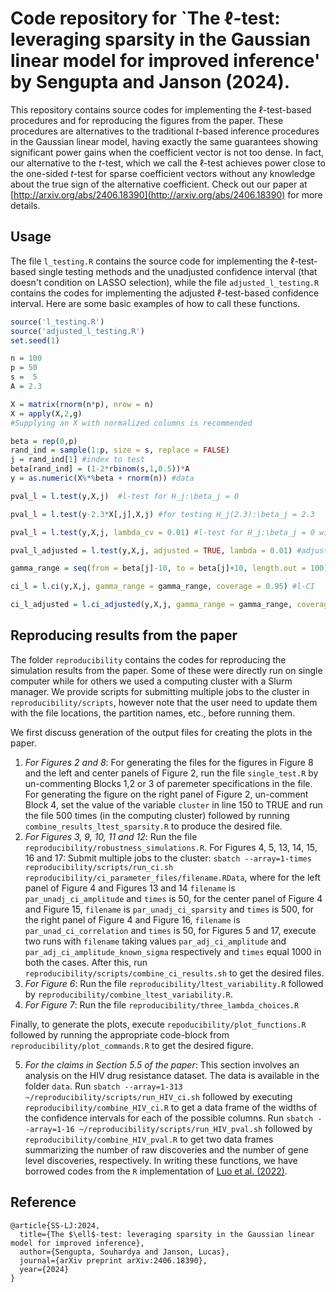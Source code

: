 # Code repository for `The $\ell$-test: leveraging sparsity in the Gaussian linear model for improved inference' by Sengupta and Janson (2024).
This repository contains source codes for implementing the $\ell$-test-based procedures and for reproducing the figures from the paper. These procedures are alternatives to the traditional $t$-based inference
procedures in the Gaussian linear model, having exactly the same guarantees showing significant power gains when the coefficient vector is not too dense. In fact, our alternative to the $t$-test, which we
call the $\ell$-test achieves power close to the one-sided $t$-test for sparse coefficient vectors without any knowledge about the true sign of the alternative coefficient. Check out our
paper at [http://arxiv.org/abs/2406.18390](http://arxiv.org/abs/2406.18390) for more details. 

## Usage
The file `l_testing.R` contains the source code for implementing the $\ell$-test-based single testing methods and the unadjusted confidence interval (that doesn't condition on LASSO selection),
while the file `adjusted_l_testing.R` contains the codes for implementing the adjusted $\ell$-test-based confidence interval. Here are some basic examples of how to call these
functions.

```R
source('l_testing.R')
source('adjusted_l_testing.R')
set.seed(1)

n = 100
p = 50
s =  5
A = 2.3

X = matrix(rnorm(n*p), nrow = n)
X = apply(X,2,g)
#Supplying an X with normalized columns is recommended

beta = rep(0,p)
rand_ind = sample(1:p, size = s, replace = FALSE)
j = rand_ind[1]	#index to test
beta[rand_ind] = (1-2*rbinom(s,1,0.5))*A
y = as.numeric(X%*%beta + rnorm(n)) #data

pval_l = l.test(y,X,j)	#l-test for H_j:\beta_j = 0

pval_l = l.test(y-2.3*X[,j],X,j) #for testing H_j(2.3):\beta_j = 2.3

pval_l = l.test(y,X,j, lambda_cv = 0.01) #l-test for H_j:\beta_j = 0 with a supplied lambda for cross-validation

pval_l_adjusted = l.test(y,X,j, adjusted = TRUE, lambda = 0.01) #adjusted l-test for H_j:\beta_j = 0 valid conditionally on LASSO selection using penalty 0.01, and the penalty for the test statistic chosen using cross-validation	

gamma_range = seq(from = beta[j]-10, to = beta[j]+10, length.out = 100) #the grid of \gamma values to test on

ci_l = l.ci(y,X,j, gamma_range = gamma_range, coverage = 0.95) #l-CI

ci_l_adjusted = l.ci_adjusted(y,X,j, gamma_range = gamma_range, coverage = 0.95, lambda = 0.01) #post-selection l-CI for \beta_j valid conditionally on LASSO with penalty 0.01 selecting the coefficient

```

## Reproducing results from the paper
The folder `reproducibility` contains the codes for reproducing the simulation results from the paper. Some of these were directly run on single computer while for others we used a computing cluster with a Slurm manager.
We provide scripts for submitting multiple jobs to the cluster in `reproducibility/scripts`, however note that the user need to update them with the file locations, the partition names, etc., before running them.

We first discuss generation of the output files for creating the plots in the paper.
1. _For Figures 2 and 8_: For generating the files for the figures in Figure 8 and the left and center panels of Figure 2, run the file `single_test.R` by un-commenting Blocks 1,2 or 3 of paremeter specifications in the file.
   For generating the figure on the right panel of Figure 2, un-comment Block 4, set the value of the variable `cluster` in line 150 to TRUE and run the file 500 times (in the computing cluster) followed by running `combine_results_ltest_sparsity.R` to produce the desired
   file.
2. _For Figures 3, 9, 10, 11 and 12_: Run the file `reproducibility/robustness_simulations.R`.
   For Figures 4, 5, 13, 14, 15, 16 and 17: Submit multiple jobs to the cluster: `sbatch --array=1-times reproducibility/scripts/run_ci.sh reproducibility/ci_parameter_files/filename.RData`, where
   for the left panel of Figure 4 and Figures 13 and 14 `filename` is `par_unadj_ci_amplitude` and `times` is 50, for the center panel of Figure 4 and Figure 15, `filename` is `par_unadj_ci_sparsity` and `times` is 500,
   for the right panel of Figure 4 and Figure 16, `filename` is `par_unad_ci_correlation` and `times` is 50, for Figures 5 and 17, execute two runs with `filename` taking values `par_adj_ci_amplitude` and
   `par_adj_ci_amplitude_known_sigma` respectively and `times` equal 1000 in both the cases. After this, run `reproducibility/scripts/combine_ci_results.sh` to get the desired files.
3. _For Figure 6_: Run the file `reproducibility/ltest_variability.R` followed by `reproducibility/combine_ltest_variability.R`.
4. _For Figure 7_: Run the file `reproducibility/three_lambda_choices.R`

Finally, to generate the plots, execute `repoducibility/plot_functions.R` followed by running the appropriate code-block from `reproducibility/plot_commands.R` to get the desired figure.

5. _For the claims in Section 5.5 of the paper_: This section involves an analysis on the HIV drug resistance dataset. The data is available in the folder `data`. Run `sbatch --array=1-313 ~/reproducibility/scripts/run_HIV_ci.sh` followed by executing `reproducibility/combine_HIV_ci.R` to get a data frame of the widths of the confidence intervals for each of the possible columns. Run `sbatch --array=1-16 ~/reproducibility/scripts/run_HIV_pval.sh` followed by `reproducibility/combine_HIV_pval.R` to get two data frames summarizing the number of raw discoveries and the number of gene level discoveries, respectively. In writing these functions, we have borrowed codes from the `R` implementation of [Luo et al. (2022)](https://arxiv.org/pdf/2208.09542).

## Reference
```
@article{SS-LJ:2024,
  title={The $\ell$-test: leveraging sparsity in the Gaussian linear model for improved inference},
  author={Sengupta, Souhardya and Janson, Lucas},
  journal={arXiv preprint arXiv:2406.18390},
  year={2024}
}
```
